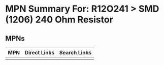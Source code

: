 



# MPN Summary For: R12O241 > SMD (1206) 240 Ohm Resistor

## MPNs
  

|MPN|Direct Links|Search Links|
| :--- | :--- | :--- |
||||
